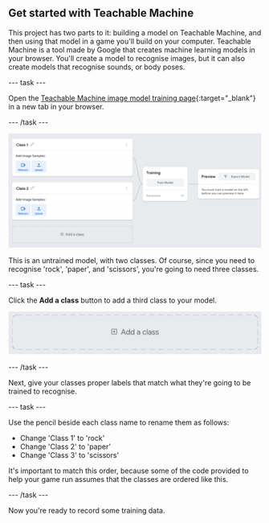 ## Get started with Teachable Machine

This project has two parts to it: building a model on Teachable Machine, and then using that model in a game you'll build on your computer. Teachable Machine is a tool made by Google that creates machine learning models in your browser. You'll create a model to recognise images, but it can also create models that recognise sounds, or body poses.

--- task ---

Open the [Teachable Machine image model training page](https://teachablemachine.withgoogle.com/train/image){:target="_blank"} in a new tab in your browser.

--- /task ---

![Teach Machine training page](images/tm_start_screen.png)

This is an untrained model, with two classes. Of course, since you need to recognise 'rock', 'paper', and 'scissors', you're going to need three classes.

--- task ---

Click the **Add a class** button to add a third class to your model.

![](images/tm_add_class.png)

--- /task ---

Next, give your classes proper labels that match what they're going to be trained to recognise.

--- task ---

Use the pencil beside each class name to rename them as follows:

  + Change 'Class 1' to 'rock'
  + Change 'Class 2' to 'paper'
  + Change 'Class 3' to 'scissors'

It's important to match this order, because some of the code provided to help your game run assumes that the classes are ordered like this.

--- /task ---

Now you're ready to record some training data.
